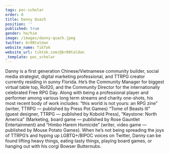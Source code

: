 ```yaml
---
tags: poc-scholar
order: 0
title: Danny Quach
position: ''
published: true
gender: he/him
image: /images/danny-quach.jpeg
twitter: br00taldan
website_name: TikTok
website_url: tiktok.com/@br00taldan
_template: poc_scholar
---
```


Danny is a first generation Chinese/Vietnamese community builder, social media strategist, digital marketing professional, and TTRPG creator currently residing in sunny Florida. He’s the Community Manager for biggest virtual table top, Roll20, and the Community Director for the internationally celebrated Free RPG Day. Along with being a professional player and performer among various long term streams and charity one-shots, his most recent body of work includes: “this world is not yours: an RPG zine” (writer, TTRPG — published by Press Pot Games) “Tome of Beasts III” (guest designer, TTRPG — published by Kobold Press), “Keystone: North America” (Marketing, board game — published by Rose Gauntlet Entertainment) and “Himbo Harem Homicide” (writer, video game — published by Mouse Potato Games). When he’s not being spreading the joys of TTRPG’s and hyping up LGBTQ+/BIPOC voices on Twitter, Danny can be found lifting heavy things, eating tasty things, playing board games, or hanging out with his corgi Bowser Butternubs.
